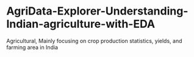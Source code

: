 # AgriData-Explorer-Understanding-Indian-agriculture-with-EDA
Agricultural, Mainly focusing on crop production statistics, yields, and farming area in India
